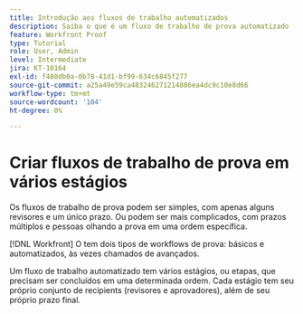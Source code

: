 ```yaml
---
title: Introdução aos fluxos de trabalho automatizados
description: Saiba o que é um fluxo de trabalho de prova automatizado [!DNL  Workfront] e como ele é diferente de um fluxo de trabalho básico.
feature: Workfront Proof
type: Tutorial
role: User, Admin
level: Intermediate
jira: KT-10164
exl-id: f480db0a-0b78-41d1-bf99-634c6845f277
source-git-commit: a25a49e59ca483246271214886ea4dc9c10e8d66
workflow-type: tm+mt
source-wordcount: '104'
ht-degree: 0%

---
```


# Criar fluxos de trabalho de prova em vários estágios

Os fluxos de trabalho de prova podem ser simples, com apenas alguns revisores e um único prazo. Ou podem ser mais complicados, com prazos múltiplos e pessoas olhando a prova em uma ordem específica.

[!DNL Workfront] O tem dois tipos de workflows de prova: básicos e automatizados, às vezes chamados de avançados.

Um fluxo de trabalho automatizado tem vários estágios, ou etapas, que precisam ser concluídos em uma determinada ordem. Cada estágio tem seu próprio conjunto de recipients (revisores e aprovadores), além de seu próprio prazo final.

<!--
Note by Chuck Middleton, 6-28-22:
This tutorial is an incomplete dulplicate. It should have a video included. Video with MPC ID 335130 does an excellent job of explaining automated workflows, but it was in the Workfront Proof > Administration and setup section of the TOC. I moved it, along with related workflow tutorials, into the Workfront Proof > Proof workflows section. I also removed this tutorial from the TOC.
-->

